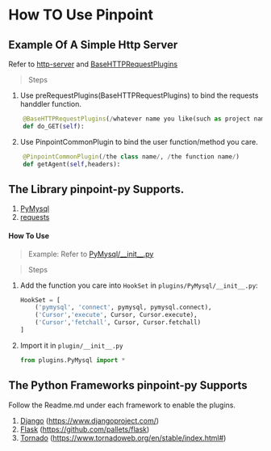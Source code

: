 # How TO Use Pinpoint

## Example Of A Simple Http Server

Refer to [http-server](./simple-http-server/http-server.py) and [BaseHTTPRequestPlugins](./simple-http-server/plugins/BaseHTTPRequestPlugins.py)

> Steps

1. Use preRequestPlugins(BaseHTTPRequestPlugins) to bind the requests handdler function.

```python
    @BaseHTTPRequestPlugins(/whatever name you like(such as project name)/, /the function name/)
    def do_GET(self):
```

2. Use PinpointCommonPlugin to bind the user function/method you care.

```python
    @PinpointCommonPlugin(/the class name/, /the function name/)
    def getAgent(self,headers):
```

## The Library pinpoint-py Supports.

1. [PyMysql](./plugins/PyMysql)
2. [requests](./plugins/requests)

#### How To Use
> Example: Refer to [PyMysql/\_\_init\_\_.py](./plugins/PyMysql/__init__.py)

> Steps

1. Add the function you care into ```HookSet``` in ```plugins/PyMysql/__init__.py```:
    ```python
    HookSet = [
        ('pymysql', 'connect', pymysql, pymysql.connect),
        ('Cursor','execute', Cursor, Cursor.execute),
        ('Cursor','fetchall', Cursor, Cursor.fetchall)
    ]
    ```
2. Import it in ```plugin/__init__.py```
    ```python
    from plugins.PyMysql import *
    ```

## The Python Frameworks pinpoint-py Supports

Follow the Readme.md under each framework to enable the plugins.

1. [Django](./django) (https://www.djangoproject.com/) 
2. [Flask](./flask) (https://github.com/pallets/flask) 
3. [Tornado](./tornado) (https://www.tornadoweb.org/en/stable/index.html#) 


